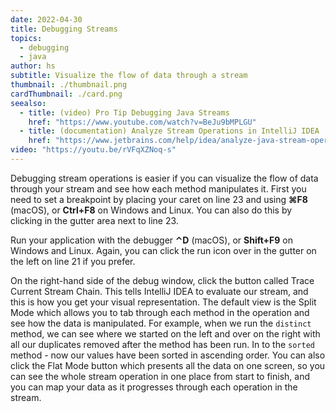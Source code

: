 ```yaml
---
date: 2022-04-30
title: Debugging Streams
topics:
  - debugging
  - java
author: hs
subtitle: Visualize the flow of data through a stream
thumbnail: ./thumbnail.png
cardThumbnail: ./card.png
seealso:
  - title: (video) Pro Tip Debugging Java Streams
    href: "https://www.youtube.com/watch?v=BeJu9bMPLGU"
  - title: (documentation) Analyze Stream Operations in IntelliJ IDEA
    href: "https://www.jetbrains.com/help/idea/analyze-java-stream-operations.html"
video: "https://youtu.be/rVFqXZNoq-s"
---
```


Debugging stream operations is easier if you can visualize the flow of data
through your stream and see how each method manipulates it. First you need to
set a breakpoint by placing your caret on line 23 and using **⌘F8** (macOS),
or **Ctrl+F8** on Windows and Linux. You can also do this by clicking in the
gutter area next to line 23.

Run your application with the debugger **⌃D** (macOS), or **Shift+F9** on
Windows and Linux. Again, you can click the run icon over in the gutter on the
left on line 21 if you prefer.

On the right-hand side of the debug window, click the button called Trace Current Stream Chain. This tells IntelliJ IDEA
to evaluate our stream, and this is how you get your visual representation. The default view is the Split Mode which
allows you to tab through each method in the operation and see how the data is manipulated. For example, when we run
the `distinct` method, we can see where we started on the left and over on the right with all our duplicates removed
after the method has been run. In to the `sorted` method - now our values have been sorted in ascending order. You can
also click the Flat Mode button which presents all the data on one screen, so you can see the whole stream operation in
one place from start to finish, and you can map your data as it progresses through each operation in the stream.
